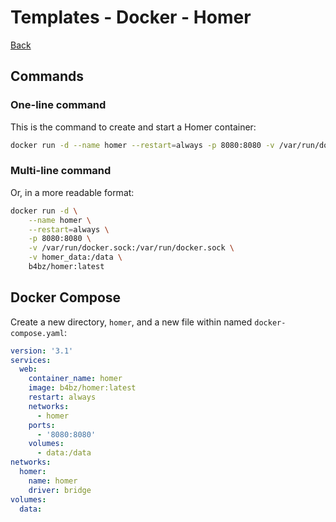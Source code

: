 # Templates - Docker - Homer

[Back](../README.md)

## Commands

### One-line command

This is the command to create and start a Homer container:

```bash
docker run -d --name homer --restart=always -p 8080:8080 -v /var/run/docker.sock:/var/run/docker.sock -v homer_data:/data b4bz/homer:latest
```

### Multi-line command

Or, in a more readable format:

```bash
docker run -d \
    --name homer \
    --restart=always \
    -p 8080:8080 \
    -v /var/run/docker.sock:/var/run/docker.sock \
    -v homer_data:/data \
    b4bz/homer:latest
```

## Docker Compose

Create a new directory, `homer`, and a new file within named `docker-compose.yaml`:

```yaml
version: '3.1'
services:
  web:
    container_name: homer
    image: b4bz/homer:latest
    restart: always
    networks:
      - homer
    ports:
      - '8080:8080'
    volumes:
      - data:/data
networks:
  homer:
    name: homer
    driver: bridge
volumes:
  data:
```
